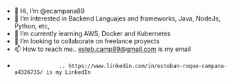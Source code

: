 - 👋 Hi, I’m @ecampana89
- 👀 I’m interested in Backend Languajes and frameworks, Java, NodeJs, Python, etc, 
- 🌱 I’m currently learning AWS, Docker and Kubernetes
- 💞️ I’m looking to collaborate on freelance proyects
- 📫 How to reach me.. esteb.camp89@gmail.com is my email
-                   .. https://www.linkedin.com/in/esteban-roque-campana-a4326735/ is my LinkedIn

<!---
ecampana89/ecampana89 is a ✨ special ✨ repository because its `README.md` (this file) appears on your GitHub profile.
You can click the Preview link to take a look at your changes.
--->
